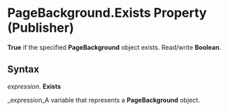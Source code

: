 
# PageBackground.Exists Property (Publisher)

 **True** if the specified **PageBackground** object exists. Read/write **Boolean**.


## Syntax

 _expression_. **Exists**

 _expression_A variable that represents a  **PageBackground** object.

